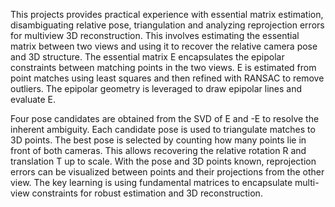 This projects provides practical experience with essential matrix estimation, disambiguating relative pose, triangulation and analyzing reprojection errors for multiview 3D reconstruction. This involves estimating the essential matrix between two views and using it to recover the relative camera pose and 3D structure. The essential matrix E encapsulates the epipolar constraints between matching points in the two views. E is estimated from point matches using least squares and then refined with RANSAC to remove outliers. The epipolar geometry is leveraged to draw epipolar lines and evaluate E.

Four pose candidates are obtained from the SVD of E and -E to resolve the inherent ambiguity. Each candidate pose is used to triangulate matches to 3D points. The best pose is selected by counting how many points lie in front of both cameras. This allows recovering the relative rotation R and translation T up to scale. With the pose and 3D points known, reprojection errors can be visualized between points and their projections from the other view. The key learning is using fundamental matrices to encapsulate multi-view constraints for robust estimation and 3D reconstruction.
